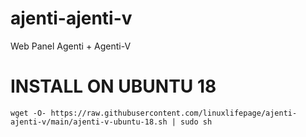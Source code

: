 # ajenti-ajenti-v
Web Panel Agenti  + Agenti-V

# INSTALL ON UBUNTU 18

`wget -O- https://raw.githubusercontent.com/linuxlifepage/ajenti-ajenti-v/main/ajenti-v-ubuntu-18.sh | sudo sh`
